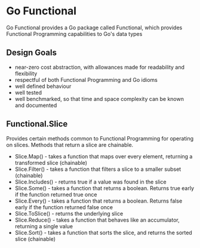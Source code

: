 # Go Functional

Go Functional provides a Go package called Functional, which provides Functional Programming capabilities to Go's data types

## Design Goals

- near-zero cost abstraction, with allowances made for readability and flexibility
- respectful of both Functional Programming and Go idioms
- well defined behaviour
- well tested
- well benchmarked, so that time and space complexity can be known and documented

## Functional.Slice

Provides certain methods common to Functional Programming for operating on slices. Methods that return a slice are chainable.

- Slice.Map() - takes a function that maps over every element, returning a transformed slice (chainable)
- Slice.Filter() - takes a function that filters a slice to a smaller subset (chainable)
- Slice.Includes() - returns true if a value was found in the slice
- Slice.Some() - takes a function that returns a boolean. Returns true early if the function returned true once
- Slice.Every() - takes a function that returns a boolean. Returns false early if the function returned false once
- Slice.ToSlice() - returns the underlying slice
- Slice.Reduce() - takes a function that behaves like an accumulator, returning a single value
- Slice.Sort() - takes a function that sorts the slice, and returns the sorted slice (chainable)
